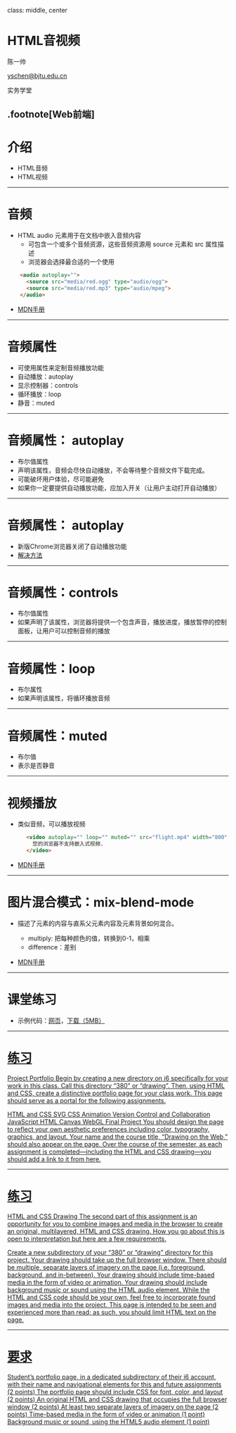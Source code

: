 class: middle, center

# HTML音视频

陈一帅

[yschen@bjtu.edu.cn](mailto:yschen@bjtu.edu.cn)

实务学堂

.footnote[Web前端]
---
# 介绍

- HTML音频
- HTML视频

---
# 音频

- HTML audio 元素用于在文档中嵌入音频内容
  - 可包含一个或多个音频资源，这些音频资源用 source 元素和 src 属性描述
  - 浏览器会选择最合适的一个使用

```html
    <audio autoplay="">
      <source src="media/red.ogg" type="audio/ogg">
      <source src="media/red.mp3" type="audio/mpeg">
    </audio>
```

- [MDN手册](https://developer.mozilla.org/zh-CN/docs/Web/HTML/Element/audio)

---
# 音频属性

- 可使用属性来定制音频播放功能
- 自动播放：autoplay
- 显示控制器：controls
- 循环播放：loop
- 静音：muted

---
# 音频属性： autoplay

- 布尔值属性
- 声明该属性，音频会尽快自动播放，不会等待整个音频文件下载完成。
- 可能破坏用户体验，尽可能避免
- 如果你一定要提供自动播放功能，应加入开关（让用户主动打开自动播放）

---
# 音频属性： autoplay

- 新版Chrome浏览器关闭了自动播放功能
- [解决方法](https://stackoverflow.com/questions/50490304/how-to-make-audio-autoplay-on-chrome)

---
# 音频属性：controls

- 布尔值属性
- 如果声明了该属性，浏览器将提供一个包含声音，播放进度，播放暂停的控制面板，让用户可以控制音频的播放

---
# 音频属性：loop

- 布尔属性
- 如果声明该属性，将循环播放音频

---
# 音频属性：muted

- 布尔值
- 表示是否静音

---
# 视频播放

- 类似音频，可以播放视频

```html
      <video autoplay="" loop="" muted="" src="flight.mp4" width="800" height="450">
        您的浏览器不支持嵌入式视频.
      </video>
```

- [MDN手册](https://developer.mozilla.org/zh-CN/docs/Web/HTML/Element/video)

---

# 图片混合模式：mix-blend-mode

- 描述了元素的内容与直系父元素内容及元素背景如何混合。

  - multiply: 把每种颜色的值，转换到0-1，相乘
  - difference：差别

- [MDN手册](https://developer.mozilla.org/zh-CN/docs/Web/CSS/mix-blend-mode)

---
# 课堂练习

- 示例代码：<a href="html/1-av/audio-video.html">网页</a>，<a href="html/1-av.zip">下载（5MB）

---
# 练习

Project Portfolio
Begin by creating a new directory on i6 specifically for your work in this class. Call this directory “380” or “drawing”. Then, using HTML and CSS, create a distinctive portfolio page for your class work. This page should serve as a portal for the following assignments.

HTML and CSS
SVG
CSS Animation
Version Control and Collaboration
JavaScript
HTML Canvas
WebGL
Final Project
You should design the page to reflect your own aesthetic preferences including color, typography, graphics, and layout. Your name and the course title, “Drawing on the Web,” should also appear on the page. Over the course of the semester, as each assignment is completed—including the HTML and CSS drawing—you should add a link to it from here.

---
# 练习

HTML and CSS Drawing
The second part of this assignment is an opportunity for you to combine images and media in the browser to create an original, multilayered, HTML and CSS drawing. How you go about this is open to interpretation but here are a few requirements.

Create a new subdirectory of your “380” or “drawing” directory for this project.
Your drawing should take up the full browser window.
There should be multiple, separate layers of imagery on the page (i.e. foreground, background, and in-between).
Your drawing should include time-based media in the form of video or animation.
Your drawing should include background music or sound using the HTML audio element.
While the HTML and CSS code should be your own, feel free to incorporate found images and media into the project. This page is intended to be seen and experienced more than read; as such, you should limit HTML text on the page.

---
# 要求

Studentʼs portfolio page, in a dedicated subdirectory of their i6 account, with their name and navigational elements for this and future assignments (2 points)
The portfolio page should include CSS for font, color, and layout (2 points)
An original HTML and CSS drawing that occupies the full browser window (2 points)
At least two separate layers of imagery on the page (2 points)
Time-based media in the form of video or animation (1 point)
Background music or sound, using the HTML5 audio element (1 point)